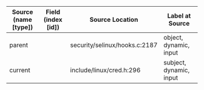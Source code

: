 | Source (name [type])  | Field (index [id]) | Source Location               | Label at Source             |
|-----------------------|--------------------|-------------------------------|-----------------------------|
| parent                |                    | security/selinux/hooks.c:2187 | object, dynamic, input      |
| current               |                    | include/linux/cred.h:296      | subject, dynamic, input     |
